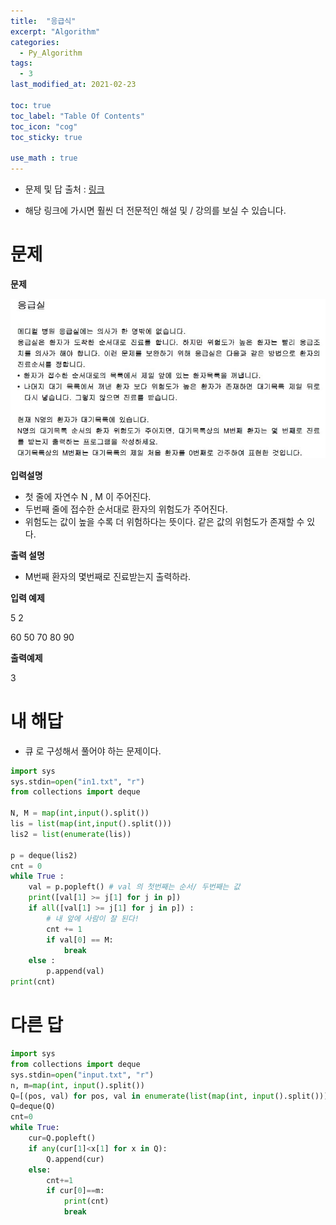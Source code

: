 ```yaml
---
title:  "응급식"
excerpt: "Algorithm"
categories:
  - Py_Algorithm
tags:
  - 3
last_modified_at: 2021-02-23

toc: true
toc_label: "Table Of Contents"
toc_icon: "cog"
toc_sticky: true

use_math : true
---
```


- 문제 및 답 출처 : [링크](https://www.inflearn.com/course/%ED%8C%8C%EC%9D%B4%EC%8D%AC-%EC%95%8C%EA%B3%A0%EB%A6%AC%EC%A6%98-%EB%AC%B8%EC%A0%9C%ED%92%80%EC%9D%B4-%EC%BD%94%EB%94%A9%ED%85%8C%EC%8A%A4%ED%8A%B8/dashboard)

- 해당 링크에 가시면 훨씬 더 전문적인 해설 및 / 강의를 보실 수 있습니다. 

# 문제

**문제**  

![png](/assets/images/{Algorithm}/16_1.JPG)

**입력설명**

- 첫 줄에 자연수 N , M 이 주어진다.
- 두번째 줄에 접수한 순서대로 환자의 위험도가 주어진다.
- 위험도는 값이 높을 수록 더 위험하다는 뜻이다. 같은 값의 위험도가 존재할 수 있다.

**출력 설명**

- M번째 환자의 몇번째로 진료받는지 출력하라.

**입력 예제**

5 2

60 50 70 80 90

**출력예제**

3

# 내 해답

- 큐 로 구성해서 풀어야 하는 문제이다.

```python
import sys
sys.stdin=open("in1.txt", "r")
from collections import deque

N, M = map(int,input().split())
lis = list(map(int,input().split()))
lis2 = list(enumerate(lis))

p = deque(lis2)
cnt = 0
while True :
    val = p.popleft() # val 의 첫번째는 순서/ 두번째는 값
    print([val[1] >= j[1] for j in p])
    if all([val[1] >= j[1] for j in p]) :
        # 내 앞에 사람이 잘 된다!
        cnt += 1
        if val[0] == M:
            break
    else :
        p.append(val)
print(cnt)
```



# 다른 답

```python
import sys
from collections import deque
sys.stdin=open("input.txt", "r")
n, m=map(int, input().split())
Q=[(pos, val) for pos, val in enumerate(list(map(int, input().split())))]
Q=deque(Q)
cnt=0
while True:
    cur=Q.popleft()
    if any(cur[1]<x[1] for x in Q):
        Q.append(cur)
    else:
        cnt+=1
        if cur[0]==m:
            print(cnt)
            break
```

